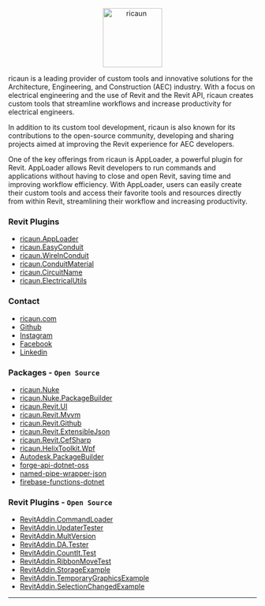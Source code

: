 <div align="center">
  <picture>
    <source media="(prefers-color-scheme: dark)" srcset="https://ricaun.com/img/bw/ricaun-white.png">
    <source media="(prefers-color-scheme: light)" srcset="https://ricaun.com/img/bw/ricaun-black.png">
    <img alt="ricaun" src="https://ricaun.com/img/bw/ricaun-black.png" height="120">
  </picture>
</div>

ricaun is a leading provider of custom tools and innovative solutions for the Architecture, Engineering, and Construction (AEC) industry. With a focus on electrical engineering and the use of Revit and the Revit API, ricaun creates custom tools that streamline workflows and increase productivity for electrical engineers.

In addition to its custom tool development, ricaun is also known for its contributions to the open-source community, developing and sharing projects aimed at improving the Revit experience for AEC developers.

One of the key offerings from ricaun is AppLoader, a powerful plugin for Revit. AppLoader allows Revit developers to run commands and applications without having to close and open Revit, saving time and improving workflow efficiency. With AppLoader, users can easily create their custom tools and access their favorite tools and resources directly from within Revit, streamlining their workflow and increasing productivity.

### Revit Plugins

* [ricaun.AppLoader](https://ricaun.com/AppLoader)
* [ricaun.EasyConduit](https://ricaun.com/EasyConduit)
* [ricaun.WireInConduit](https://ricaun.com/WireInConduit)
* [ricaun.ConduitMaterial](https://ricaun.com/ConduitMaterial)
* [ricaun.CircuitName](https://ricaun.com/CircuitName)
* [ricaun.ElectricalUtils](https://ricaun.com/ElectricalUtils)

### Contact

* [ricaun.com](https://ricaun.com)
* [Github](https://ricaun.com/github)
* [Instagram](https://ricaun.com/instagram)
* [Facebook](https://ricaun.com/facebook)
* [Linkedin](https://ricaun.com/linkedin)

### Packages - `Open Source`

* [ricaun.Nuke](https://github.com/ricaun-io/ricaun.Nuke)
* [ricaun.Nuke.PackageBuilder](https://github.com/ricaun-io/ricaun.Nuke.PackageBuilder)
* [ricaun.Revit.UI](https://github.com/ricaun-io/ricaun.Revit.UI)
* [ricaun.Revit.Mvvm](https://github.com/ricaun-io/ricaun.Revit.Mvvm)
* [ricaun.Revit.Github](https://github.com/ricaun-io/ricaun.Revit.Github)
* [ricaun.Revit.ExtensibleJson](https://github.com/ricaun-io/ricaun.Revit.ExtensibleJson)
* [ricaun.Revit.CefSharp](https://github.com/ricaun-io/ricaun.Revit.CefSharp)
* [ricaun.HelixToolkit.Wpf](https://github.com/ricaun-io/ricaun.HelixToolkit.Wpf)
* [Autodesk.PackageBuilder](https://github.com/ricaun-io/Autodesk.PackageBuilder)
* [forge-api-dotnet-oss](https://github.com/ricaun-io/forge-api-dotnet-oss)
* [named-pipe-wrapper-json](https://github.com/ricaun-io/named-pipe-wrapper-json)
* [firebase-functions-dotnet](https://github.com/ricaun-io/firebase-functions-dotnet)

### Revit Plugins - `Open Source`

* [RevitAddin.CommandLoader](https://github.com/ricaun-io/RevitAddin.CommandLoader)
* [RevitAddin.UpdaterTester](https://github.com/ricaun-io/RevitAddin.UpdaterTester)
* [RevitAddin.MultVersion](https://github.com/ricaun-io/RevitAddin.MultVersion)
* [RevitAddin.DA.Tester](https://github.com/ricaun-io/RevitAddin.DA.Tester)
* [RevitAddin.CountIt.Test](https://github.com/ricaun-io/RevitAddin.CountIt.Test)
* [RevitAddin.RibbonMoveTest](https://github.com/ricaun-io/RevitAddin.RibbonMoveTest)
* [RevitAddin.StorageExample](https://github.com/ricaun-io/RevitAddin.StorageExample)
* [RevitAddin.TemporaryGraphicsExample](https://github.com/ricaun-io/RevitAddin.TemporaryGraphicsExample)
* [RevitAddin.SelectionChangedExample](https://github.com/ricaun-io/RevitAddin.SelectionChangedExample)

---

<!--

**Here are some ideas to get you started:**

🙋‍♀️ A short introduction - what is your organization all about?
🌈 Contribution guidelines - how can the community get involved?
👩‍💻 Useful resources - where can the community find your docs? Is there anything else the community should know?
🍿 Fun facts - what does your team eat for breakfast?
🧙 Remember, you can do mighty things with the power of [Markdown](https://docs.github.com/github/writing-on-github/getting-started-with-writing-and-formatting-on-github/basic-writing-and-formatting-syntax)
-->
